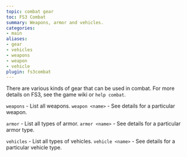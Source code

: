 ```yaml
---
topic: combat gear
toc: FS3 Combat
summary: Weapons, armor and vehicles.
categories:
- main
aliases:
- gear
- vehicles
- weapons
- weapon
- vehicle
plugin: fs3combat
---
```

There are various kinds of gear that can be used in combat.   For more details on FS3, see the game wiki or `help combat`.

`weapons` - List all weapons.
`weapon <name>` - See details for a particular weapon.

`armor` - List all types of armor.
`armor <name>` - See details for a particular armor type.

`vehicles` - List all types of vehicles.
`vehicle <name>` - See details for a particular vehicle type.
